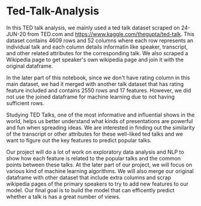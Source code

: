 # Ted-Talk-Analysis
In this TED talk analysis, we mainly used a ted talk dataset scraped on 24-JUN-20 from TED.com and https://www.kaggle.com/thegupta/ted-talk. This dataset contains 4609 rows and 52 columns where each row represents an individual talk and each column details informatin like speaker, transcript, and other related attributes for the corresponding talk. We also scraped a Wikipedia page to get speaker's own wikipedia page and join it with the original dataframe.

In the later part of this notebook, since we don't have rating column in this main dataset, we had it merged with another talk dataset that has rating feature included and contains 2550 rows and 17 features. However, we did not use the joined dataframe for machine learning due to not having sufficient rows.

Studying TED Talks, one of the most informative and influential shows in the world, helps us better understand what kinds of presentations are powerful and fun when spreading ideas. We are interested in finding out the similarity of the transcript or other attributes for these well-liked ted talks and we want to figure out the key features to predict popular talks.

Our project will do a lot of work on exploratory data analysis and NLP to show how each feature is related to the popular talks and the common points between these talks. At the later part of our project, we will focus on various kind of machine learning algorithms. We will also merge our original dataframe with other dataset that include extra columns and scrap wikipedia pages of the primary speakers to try to add new features to our model. Our final goal is to build the model that can efficently predict whether a talk is has a great number of views.
